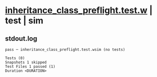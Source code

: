# [inheritance_class_preflight.test.w](../../../../../tests/valid/inheritance_class_preflight.test.w) | test | sim

## stdout.log
```log
pass ─ inheritance_class_preflight.test.wsim (no tests)

Tests (0)
Snapshots 1 skipped
Test Files 1 passed (1)
Duration <DURATION>
```

